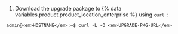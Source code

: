 1. Download the upgrade package to {% data variables.product.product_location_enterprise %} using `curl `:
```shell
admin@<em>HOSTNAME</em>:~$ curl -L -O <em>UPGRADE-PKG-URL</em>
```
